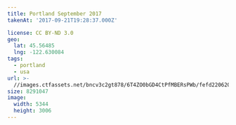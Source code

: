 ```yaml
---
title: Portland September 2017
takenAt: '2017-09-21T19:28:37.000Z'

license: CC BY-ND 3.0
geo:
  lat: 45.56485
  lng: -122.630084
tags:
  - portland
  - usa
url: >-
  //images.ctfassets.net/bncv3c2gt878/6T4ZO0bGD4CtPfMBERsPWb/fefd22062058531663234fd02d2202eb/portland-september-2017_36607129624_o
size: 8291047
image:
  width: 5344
  height: 3006
---
```

